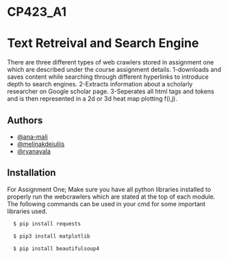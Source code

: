 # CP423_A1
# Text Retreival and Search Engine 

There are three different types of web crawlers stored in assignment one which are described under the course assignment details. 1-downloads and saves content while searching through different hyperlinks to introduce depth to search engines. 2-Extracts information about a scholarly researcher on Google scholar page. 3-Seperates all html tags and tokens and is then represented in a 2d or 3d heat map plotting f(i,j).


## Authors

- [@ana-mali](https://www.github.com/ana-mali)
- [@melinakdeiuliis](https://github.com/melinakdeiuliis)
- [@ryanayala](https://github.com/ryanayala)



## Installation

For Assignment One;
Make sure you have all python libraries installed to properly run the webcrawlers which are stated at the top of each module. The following commands can be used in your cmd for some important libraries used.
```bash
  $ pip install requests 

```
```bash
  $ pip3 install matplotlib

```
```bash
  $ pip install beautifulsoup4

```

